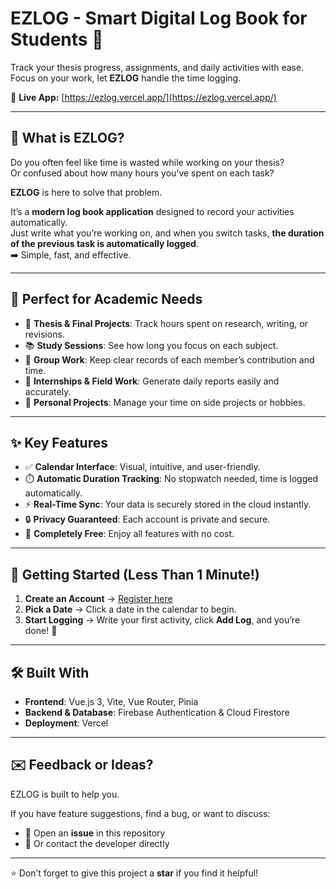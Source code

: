 # EZLOG - Smart Digital Log Book for Students 👋

Track your thesis progress, assignments, and daily activities with ease.  
Focus on your work, let **EZLOG** handle the time logging.

🔗 **Live App:** [https://ezlog.vercel.app/](https://ezlog.vercel.app/)

---

## 🤔 What is EZLOG?

Do you often feel like time is wasted while working on your thesis?  
Or confused about how many hours you’ve spent on each task?  

**EZLOG** is here to solve that problem.  

It’s a **modern log book application** designed to record your activities automatically.  
Just write what you’re working on, and when you switch tasks, **the duration of the previous task is automatically logged**.  
➡️ Simple, fast, and effective.

---

## 🎯 Perfect for Academic Needs

- 📝 **Thesis & Final Projects**: Track hours spent on research, writing, or revisions.  
- 📚 **Study Sessions**: See how long you focus on each subject.  
- 👥 **Group Work**: Keep clear records of each member’s contribution and time.  
- 💼 **Internships & Field Work**: Generate daily reports easily and accurately.  
- 🎨 **Personal Projects**: Manage your time on side projects or hobbies.  

---

## ✨ Key Features

- ✅ **Calendar Interface**: Visual, intuitive, and user-friendly.  
- ⏱️ **Automatic Duration Tracking**: No stopwatch needed, time is logged automatically.  
- ⚡ **Real-Time Sync**: Your data is securely stored in the cloud instantly.  
- 🔒 **Privacy Guaranteed**: Each account is private and secure.  
- 💯 **Completely Free**: Enjoy all features with no cost.  

---

## 🚀 Getting Started (Less Than 1 Minute!)

1. **Create an Account** → [Register here](https://ezlog.vercel.app/register)  
2. **Pick a Date** → Click a date in the calendar to begin.  
3. **Start Logging** → Write your first activity, click **Add Log**, and you’re done! 🎉  

---

## 🛠️ Built With

- **Frontend**: Vue.js 3, Vite, Vue Router, Pinia  
- **Backend & Database**: Firebase Authentication & Cloud Firestore  
- **Deployment**: Vercel  

---

## ✉️ Feedback or Ideas?

EZLOG is built to help you.  

If you have feature suggestions, find a bug, or want to discuss:  
- 💬 Open an **issue** in this repository  
- 📩 Or contact the developer directly  

---

⭐ Don’t forget to give this project a **star** if you find it helpful!
